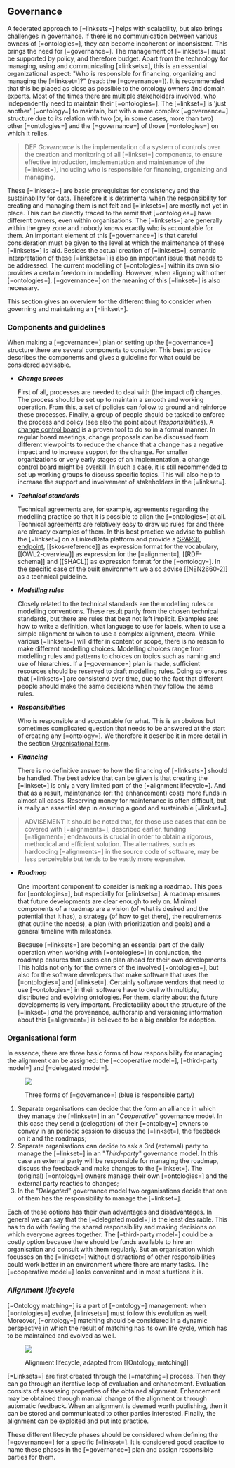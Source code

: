 ## Governance

A federated approach to [=linksets=] helps with scalability, but also brings challenges in governance. If there is no communication between various owners of [=ontologies=], they can become incoherent or inconsistent. This brings the need for [=governance=]. The management of [=linksets=] must be supported by policy, and therefore budget. Apart from the technology for managing, using and communicating [=linksets=], this is an essential organizational aspect: "Who is responsible for financing, organizing and managing the [=linkset=]?" (read: the [=governance=]). It is recommended that this be placed as close as possible to the ontology owners ánd domain experts. Most of the times there are multiple stakeholders involved, who independently need to maintain their [=ontologies=]. The [=linkset=] is 'just another' [=ontology=] to maintain, but with a more complex [=governance=] structure due to its relation with two (or, in some cases, more than two) other [=ontologies=] and the [=governance=] of those [=ontologies=] on which it relies.

> DEF
> <dfn>Governance</dfn> is the implementation of a system of controls over the creation and monitoring of all [=linkset=] components, to ensure effective introduction, implementation and maintenance of the [=linkset=], including who is responsible for financing, organizing and managing.

These [=linksets=] are basic prerequisites for consistency and the sustainability for data. Therefore it is detrimental when the responsibility for creating and managing them is not felt and [=linksets=] are mostly not yet in place. This can be directly traced to the remit that [=ontologies=] have different owners, even within organisations. The [=linksets=] are generally within the grey zone and nobody knows exactly who is accountable for them. An important element of this [=governance=] is that careful consideration must be given to the level at which the maintenance of these [=linksets=] is laid. Besides the actual creation of [=linksets=], semantic interpretation of these [=linksets=] is also an important issue that needs to be addressed. The current modelling of [=ontologies=] within its own silo provides a certain freedom in modelling. However, when aligning with other [=ontologies=], [=governance=] on the meaning of this [=linkset=] is also necessary. 

This section gives an overview for the different thing to consider when governing and maintaining an [=linkset=].

### Components and guidelines

When making a [=governance=] plan or setting up the [=governance=] structure there are several components to consider. This best practice describes the components and gives a guideline for what could be considered advisable.

- **_Change proces_**

  First of all, processes are needed to deal with (the impact of) changes. The process should be set up to maintain a smooth and working operation. From this, a set of policies can follow to ground and reinforce these processes. Finally, a group of people should be tasked to enforce the process and policy (see also the point about _Responsibilities_). A [change control board](https://www.stakeholdermap.com/project-dictionary/what-is-a-change-control-board.html) is a proven tool to do so in a formal manner. In regular board meetings, change proposals can be discussed from different viewpoints to reduce the chance that a change has a negative impact and to increase support for the change. For smaller organizations or very early stages of an implementation, a change control board might be overkill. In such a case, it is still recommended to set up working groups to discuss specific topics. This will also help to increase the support and involvement of stakeholders in the [=linkset=].

- **_Technical standards_**

  Technical agreements are, for example, agreements regarding the modelling practice so that it is possible to align the [=ontologies=] at all. Technical agreements are relatively easy to draw up rules for and there are already examples of them. In this best practice we advise to publish the [=linkset=] on a LinkedData platform and provide a [SPARQL endpoint](https://www.nationaalarchief.nl/onderzoeken/linked-open-data/sparql-interface), [[skos-reference]] as expression format for the vocabulary, [[OWL2-overview]] as expression for the [=alignment=], [[RDF-schema]] and [[SHACL]] as expression format for the [=ontology=]. In the specific case of the built environment we also advise [[NEN2660-2]] as a technical guideline.

- **_Modelling rules_**

  Closely related to the technical standards are the modelling rules or modelling conventions. These result partly from the chosen technical standards, but there are rules that best not left implicit. Examples are: how to write a definition, what language to use for labels, when to use a simple alignment or when to use a complex alignment, etcera. While various [=linksets=] will differ in content or scope, there is no reason to make different modelling choices. Modelling choices range from modelling rules and patterns to choices on topics such as naming and use of hierarchies. If a [=governance=] plan is made, sufficient resources should be reserved to draft modelling rules. Doing so ensures that [=linksets=] are consistend over time, due to the fact that different people should make the same decisions when they follow the same rules.

- **_Responsibilities_**

  Who is responsible and accountable for what. This is an obvious but sometimes complicated question that needs to be answered at the start of creating any [=ontology=]. We therefore it describe it in more detail in the section [Organisational form](#organisational-form).

- **_Financing_**

  There is no definitive answer to how the financing of [=linksets=] should be handled. The best advice that can be given is that creating the [=linkset=] is only a very limited part of the [=alignment lifecycle=]. And that as a result, maintenance (or: the enhancement) costs more funds in almost all cases. Reserving money for maintenance is often difficult, but is really an essential step in ensuring a good and sustainable [=linkset=].

> ADVISEMENT
> It should be noted that, for those use cases that can be covered with [=alignments=], described earlier, funding [=alignment=] endeavours is crucial in order to obtain a rigorous, methodical and efficient solution. The alternatives, such as hardcoding [=alignments=] in the source code of software, may be less perceivable but tends to be vastly more expensive.

- **_Roadmap_**

  One important component to consider is making a roadmap. This goes for [=ontologies=], but especially for [=linksets=]. A roadmap ensures that future developments are clear enough to rely on. Minimal components of a roadmap are a vision (of what is desired and the potential that it has), a strategy (of how to get there), the requirements (that outline the needs), a plan (with prioritization and goals) and a general timeline with milestones.

  Because [=linksets=] are becoming an essential part of the daily operation when working with [=ontologies=] in conjunction, the roadmap ensures that users can plan ahead for their own developments. This holds not only for the owners of the involved [=ontologies=], but also for the software developers that make software that uses the [=ontologies=] and [=linkset=]. Certainly software vendors that need to use [=ontologies=] in their software have to deal with multiple, distributed and evolving ontologies. For them, clarity about the future developments is very important. Predictability about the structure of the [=linkset=] _and_ the provenance, authorship and versioning information about this [=alignment=] is believed to be a big enabler for adoption.

### Organisational form

In essence, there are three basic forms of how responsibility for managing the alignment can be assigned: the [=cooperative model=], [=third-party model=] and [=delegated model=].

<figure>

![](img/governance-approach.drawio.png)

<figcaption>
Three forms of [=governance=] (blue is responsible party) 
</figcaption>
</figure>

1. Separate organisations can decide that the form an alliance in which they manage the [=linkset=] in an "<dfn data-lt="cooperative model">Cooperative</dfn>" governance model. In this case they send a (delegation) of their [=ontology=] owners to convey in an periodic session to discuss the [=linkset=], the feedback on it and the roadmaps;
2. Separate organisations can decide to ask a 3rd (external) party to manage the [=linkset=] in an "<dfn data-lt="third-party model">Third-party</dfn>" governance model. In this case an external party will be responsible for managing the roadmap, discuss the feedback and make changes to the [=linkset=]. The (original) [=ontology=] owners manage their own [=ontologies=] and the external party reacties to changes;
3. In the "<dfn data-lt="delegated model">Delegated</dfn>" governance model two organisations decide that one of them has the responsibility to manage the [=linkset=].

Each of these options has their own advantages and disadvantages. In general we can say that the [=delegated model=] is the least desirable. This has to do with feeling the shared responsibility and making decisions on which everyone agrees together. The [=third-party model=] could be a costly option because there should be funds available to hire an organisation and consult with them regularly. But an organisation which focusses on the [=linkset=] without distractions of other responsibilities could work better in an environment where there are many tasks. The [=cooperative model=] looks convenient and in most situations it is.

### <dfn>Alignment lifecycle</dfn>

[=Ontology matching=] is a part of [=ontology=] management: when [=ontologies=] evolve, [=linksets=] must follow this evolution as well. Moreover, [=ontology=] matching should be considered in a dynamic perspective in which the result of matching has its own life cycle, which has to be maintained and evolved as well.

<figure>

![](img/alignment-lifecycle.drawio.png)

<figcaption>
Alignment lifecycle, adapted from [[Ontology_matching]]
</figcaption>
</figure>

[=Linksets=] are first created through the [=matching=] process. Then they can go through an iterative loop of evaluation and enhancement. Evaluation consists of assessing properties of the obtained alignment. Enhancement may be obtained through manual change of the alignment or through automatic feedback. When an alignment is deemed worth publishing, then it can be stored and communicated to other parties interested. Finally, the alignment can be exploited and put into practice.

These different lifecycle phases should be considered when defining the [=governance=] for a specific [=linkset=]. It is considered good practice to name these phases in the [=governance=] plan and assign responsible parties for them.
